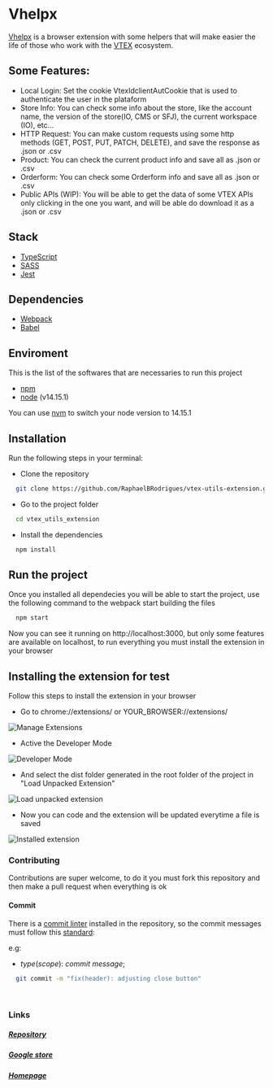 
# Vhelpx

[Vhelpx](http://vtex.raphaelbr.dev/) is a browser extension with some helpers that will make easier the life of those who work with the [VTEX](https://vtex.com/) ecosystem.

## Some Features:
* Local Login: Set the cookie VtexIdclientAutCookie that is used to authenticate the user in the plataform
* Store Info: You can check some info about the store, like the account name, the version of the store(IO, CMS or SFJ), the current workspace (IO), etc...
* HTTP Request: You can make custom requests using some http methods (GET, POST, PUT, PATCH, DELETE), and save the response as .json or .csv
* Product: You can check the current product info and save all as .json or .csv
* Orderform: You can check some Orderform info and save all as .json or .csv
* Public APIs (WIP): You will be able to get the data of some VTEX APIs only clicking in the one you want, and will be able do download it as a .json or .csv

## Stack
* [TypeScript](https://www.typescriptlang.org/)
* [SASS](https://sass-lang.com/)
* [Jest](https://jestjs.io/pt-BR/)

## Dependencies
* [Webpack](https://webpack.js.org/)
* [Babel](https://babeljs.io/)

## Enviroment
This is the list of the softwares that are necessaries to run this project
* [npm](https://www.npmjs.com/)
* [node](https://nodejs.org/en/) (v14.15.1)

You can use [nvm](https://github.com/nvm-sh/nvm) to switch your node version to 14.15.1 
 
## Installation
Run the following steps in your terminal:

* Clone the repository
```sh
  git clone https://github.com/RaphaelBRodrigues/vtex-utils-extension.git
```

* Go to the project folder
```sh
  cd vtex_utils_extension
```

* Install the dependencies
```sh
  npm install
```

## Run the project
Once you installed all dependecies you will be able to start the project, use the following command to the webpack start building the files

```sh
  npm start
```

Now you can see it running on http://localhost:3000, but only some features are available on localhost, to run everything you must install the extension in your browser

## Installing the extension for test
Follow this steps to install the extension in your browser

* Go to chrome://extensions/ or YOUR_BROWSER://extensions/


![Manage Extensions](https://raw.githubusercontent.com/RaphaelBRodrigues/vtex_utils_extension/master/docs/images/manage_extensions.png)

* Active the Developer Mode


![Developer Mode](https://raw.githubusercontent.com/RaphaelBRodrigues/vtex_utils_extension/master/docs/images/developer_mode.png)

* And select the dist folder generated in the root folder of the project in "Load Unpacked Extension" 


![Load unpacked extension](https://raw.githubusercontent.com/RaphaelBRodrigues/vtex_utils_extension/master/docs/images/load_unpacked.png)

* Now you can code and the extension will be updated everytime a file is saved


![Installed extension](https://raw.githubusercontent.com/RaphaelBRodrigues/vtex_utils_extension/master/docs/images/installed_extension.png)

### Contributing
Contributions are super welcome, to do it you must fork this repository and then make a pull request when everything is ok

#### Commit

 There is a [commit linter](https://typicode.github.io/husky/#/) installed in the repository, so the commit messages must follow this [standard](https://github.com/conventional-changelog/commitlint/#what-is-commitlint):

 e.g:

* *type*(*scope*): *commit message*;

```sh
  git commit -m "fix(header): adjusting close button"
```

<br>

### Links


##### [Repository](https://github.com/RaphaelBRodrigues/vtex-utils-extension)

##### [Google store](https://chrome.google.com/webstore/detail/vtex-utils/pbeccppphodgankmbikfdlodceghmmgo)

##### [Homepage](https://raphaelbrodrigues.github.io/vtex-utils-extension/)
